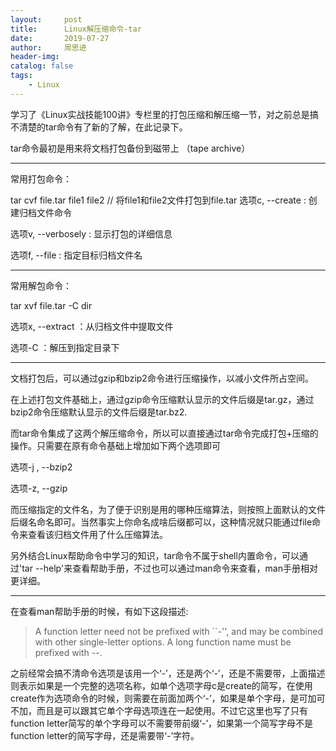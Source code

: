 ```yaml
---
layout:     post
title:      Linux解压缩命令-tar
date:       2019-07-27
author:     周思进
header-img:	
catalog: false
tags:
    - Linux
---
```


学习了《Linux实战技能100讲》专栏里的打包压缩和解压缩一节，对之前总是搞不清楚的tar命令有了新的了解，在此记录下。



tar命令最初是用来将文档打包备份到磁带上 （tape archive）

---

常用打包命令：

tar cvf  file.tar  file1 file2     // 将file1和file2文件打包到file.tar
选项c, --create : 创建归档文件命令

选项v, --verbosely : 显示打包的详细信息

选项f, --file  :  指定目标归档文件名

---

常用解包命令：

tar xvf file.tar -C dir

选项x, --extract ：从归档文件中提取文件

选项-C ：解压到指定目录下

---

文档打包后，可以通过gzip和bzip2命令进行压缩操作，以减小文件所占空间。



在上述打包文件基础上，通过gzip命令压缩默认显示的文件后缀是tar.gz，通过bzip2命令压缩默认显示的文件后缀是tar.bz2.



而tar命令集成了这两个解压缩命令，所以可以直接通过tar命令完成打包+压缩的操作。只需要在原有命令基础上增加如下两个选项即可

选项-j , --bzip2

选项-z, --gzip



而压缩指定的文件名，为了便于识别是用的哪种压缩算法，则按照上面默认的文件后缀名命名即可。当然事实上你命名成啥后缀都可以，这种情况就只能通过file命令来查看该归档文件用了什么压缩算法。



另外结合Linux帮助命令中学习的知识，tar命令不属于shell内置命令，可以通过'tar --help'来查看帮助手册，不过也可以通过man命令来查看，man手册相对更详细。

---

在查看man帮助手册的时候，有如下这段描述:

> A function letter need not be prefixed with ``-'', and may be combined with other single-letter options.  A long function name must be prefixed with --.

之前经常会搞不清命令选项是该用一个‘-’，还是两个‘-’，还是不需要带，上面描述则表示如果是一个完整的选项名称，如单个选项字母c是create的简写，在使用create作为选项命令的时候，则需要在前面加两个‘-’，如果是单个字母，是可加可不加，而且是可以跟其它单个字母选项连在一起使用。不过它这里也写了只有function letter简写的单个字母可以不需要带前缀‘-’，如果第一个简写字母不是function letter的简写字母，还是需要带‘-’字符。
